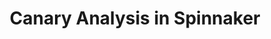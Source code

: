 ---
title: "Canary Analysis in Spinnaker"
linkTitle: "Canary Analysis"
description: >
  This section contains guides for configuring and using Canary Analysis with various monitoring solutions.
---
